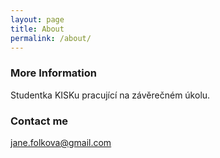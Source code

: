 ```yaml
---
layout: page
title: About
permalink: /about/
---
```


### More Information

Studentka KISKu pracující na závěrečném úkolu.

### Contact me

[jane.folkova@gmail.com](mailto:jane.folkova@gmail.com)